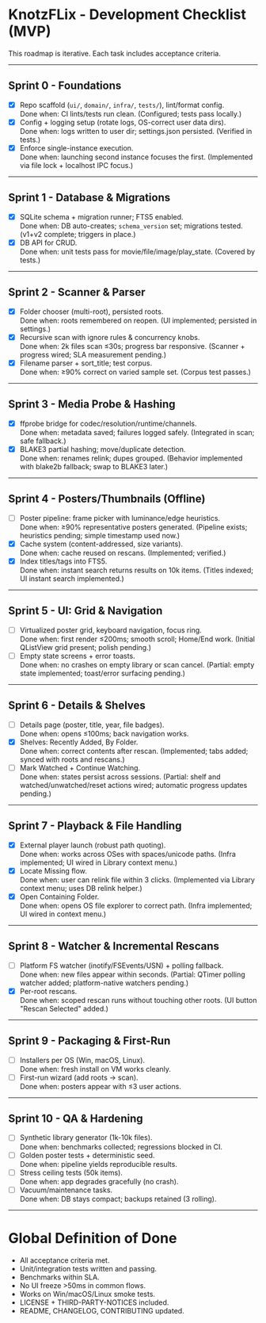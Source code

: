 # KnotzFLix - Development Checklist (MVP)

This roadmap is iterative. Each task includes acceptance criteria.

---

## Sprint 0 - Foundations
- [x] Repo scaffold (`ui/`, `domain/`, `infra/`, `tests/`), lint/format config.  
  Done when: CI lints/tests run clean. (Configured; tests pass locally.)
- [x] Config + logging setup (rotate logs, OS-correct user data dirs).  
  Done when: logs written to user dir; settings.json persisted. (Verified in tests.)
- [x] Enforce single-instance execution.  
  Done when: launching second instance focuses the first. (Implemented via file lock + localhost IPC focus.)

---

## Sprint 1 - Database & Migrations
- [x] SQLite schema + migration runner; FTS5 enabled.  
  Done when: DB auto-creates; `schema_version` set; migrations tested. (v1+v2 complete; triggers in place.)
- [x] DB API for CRUD.  
  Done when: unit tests pass for movie/file/image/play_state. (Covered by tests.)

---

## Sprint 2 - Scanner & Parser
- [x] Folder chooser (multi-root), persisted roots.  
  Done when: roots remembered on reopen. (UI implemented; persisted in settings.)
- [x] Recursive scan with ignore rules & concurrency knobs.  
  Done when: 2k files scan ≤30s; progress bar responsive. (Scanner + progress wired; SLA measurement pending.)
- [x] Filename parser + sort_title; test corpus.  
  Done when: ≥90% correct on varied sample set. (Corpus test passes.)

---

## Sprint 3 - Media Probe & Hashing
- [x] ffprobe bridge for codec/resolution/runtime/channels.  
  Done when: metadata saved; failures logged safely. (Integrated in scan; safe fallback.)
- [x] BLAKE3 partial hashing; move/duplicate detection.  
  Done when: renames relink; dupes grouped. (Behavior implemented with blake2b fallback; swap to BLAKE3 later.)

---

## Sprint 4 - Posters/Thumbnails (Offline)
- [ ] Poster pipeline: frame picker with luminance/edge heuristics.  
  Done when: ≥90% representative posters generated. (Pipeline exists; heuristics pending; simple timestamp used now.)
- [x] Cache system (content-addressed, size variants).  
  Done when: cache reused on rescans. (Implemented; verified.)
- [x] Index titles/tags into FTS5.  
  Done when: instant search returns results on 10k items. (Titles indexed; UI instant search implemented.)

---

## Sprint 5 - UI: Grid & Navigation
- [ ] Virtualized poster grid, keyboard navigation, focus ring.  
  Done when: first render ≤200ms; smooth scroll; Home/End work. (Initial QListView grid present; polish pending.)
- [ ] Empty state screens + error toasts.  
  Done when: no crashes on empty library or scan cancel. (Partial: empty state implemented; toast/error surfacing pending.)

---

## Sprint 6 - Details & Shelves
- [ ] Details page (poster, title, year, file badges).  
  Done when: opens ≤100ms; back navigation works.
- [x] Shelves: Recently Added, By Folder.  
  Done when: correct contents after rescan. (Implemented; tabs added; synced with roots and rescans.)
- [ ] Mark Watched + Continue Watching.  
  Done when: states persist across sessions. (Partial: shelf and watched/unwatched/reset actions wired; automatic progress updates pending.)

---

## Sprint 7 - Playback & File Handling
- [x] External player launch (robust path quoting).  
  Done when: works across OSes with spaces/unicode paths. (Infra implemented; UI wired in Library context menu.)
- [x] Locate Missing flow.  
  Done when: user can relink file within 3 clicks. (Implemented via Library context menu; uses DB relink helper.)
- [x] Open Containing Folder.  
  Done when: opens OS file explorer to correct path. (Infra implemented; UI wired in context menu.)

---

## Sprint 8 - Watcher & Incremental Rescans
- [ ] Platform FS watcher (inotify/FSEvents/USN) + polling fallback.  
  Done when: new files appear within seconds. (Partial: QTimer polling watcher added; platform-native watchers pending.)
- [x] Per-root rescans.  
  Done when: scoped rescan runs without touching other roots. (UI button "Rescan Selected" added.)

---

## Sprint 9 - Packaging & First-Run
- [ ] Installers per OS (Win, macOS, Linux).  
  Done when: fresh install on VM works cleanly.
- [ ] First-run wizard (add roots → scan).  
  Done when: posters appear with ≤3 user actions.

---

## Sprint 10 - QA & Hardening
- [ ] Synthetic library generator (1k-10k files).  
  Done when: benchmarks collected; regressions blocked in CI.
- [ ] Golden poster tests + deterministic seed.  
  Done when: pipeline yields reproducible results.
- [ ] Stress ceiling tests (50k items).  
  Done when: app degrades gracefully (no crash).
- [ ] Vacuum/maintenance tasks.  
  Done when: DB stays compact; backups retained (3 rolling).

---

# Global Definition of Done
- All acceptance criteria met.  
- Unit/integration tests written and passing.  
- Benchmarks within SLA.  
- No UI freeze >50ms in common flows.  
- Works on Win/macOS/Linux smoke tests.  
- LICENSE + THIRD-PARTY-NOTICES included.  
- README, CHANGELOG, CONTRIBUTING updated.  
